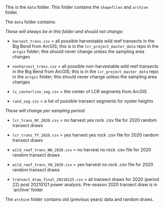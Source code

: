 This is the `data` folder. This folder contains the `shapefiles` and `archive` folder.   
  
The `data` folder contains:  
  
*These will always be in this folder and should not change:*
  
- `harvest_trans.csv` = all possible harvestable wild reef transects in the Big Bend from ArcGIS; this is in the `lcr_project_master_data` repo in the `arcgis` folder; this should never change unless the sampling area changes
  
- `nonharvest_trans.csv` = all possible non-harvestable wild reef transects in the Big Bend from ArcGIS; this is in the `lcr_project_master_data` repo in the `arcgis` folder; this should never change unless the sampling area changes
  
- `lc_centerline_seg.csv` = the center of LCR segments from ArcGIS
  
- `rand_seg.csv` = a list of possible transect segments for oyster heights
  
*These will change per sampling period:*
  
- `lcr_trans_NY_2020.csv` = no harvest yes rock .csv file for 2020 random transect draws
    
- `lcr_trans_YY_2020.csv` = yes harvest yes rock .csv file for 2020 random transect draws
  
- `wild_reef_trans_NN_2020.csv` = no harvest no rock .csv file for 2020 random transect draws
  
- `wild_reef_trans_YN_2020.csv` = yes harvest no rock .csv file for 2020 random transect draws
  
- `transect_draw_final_20210125.csv` = all transect draws for 2020 (period 22) post 20210121 power analysis. Pre-season 2020 transect draw is in 'archive' folder
  
The `archive` folder contains old (previous years) data and random draws.

